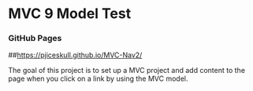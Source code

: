 # MVC 9 Model Test

### GitHub Pages

##https://pjiceskull.github.io/MVC-Nav2/

The goal of this project is to set up a MVC project and add content to the page when you click on a link by using the MVC model.
